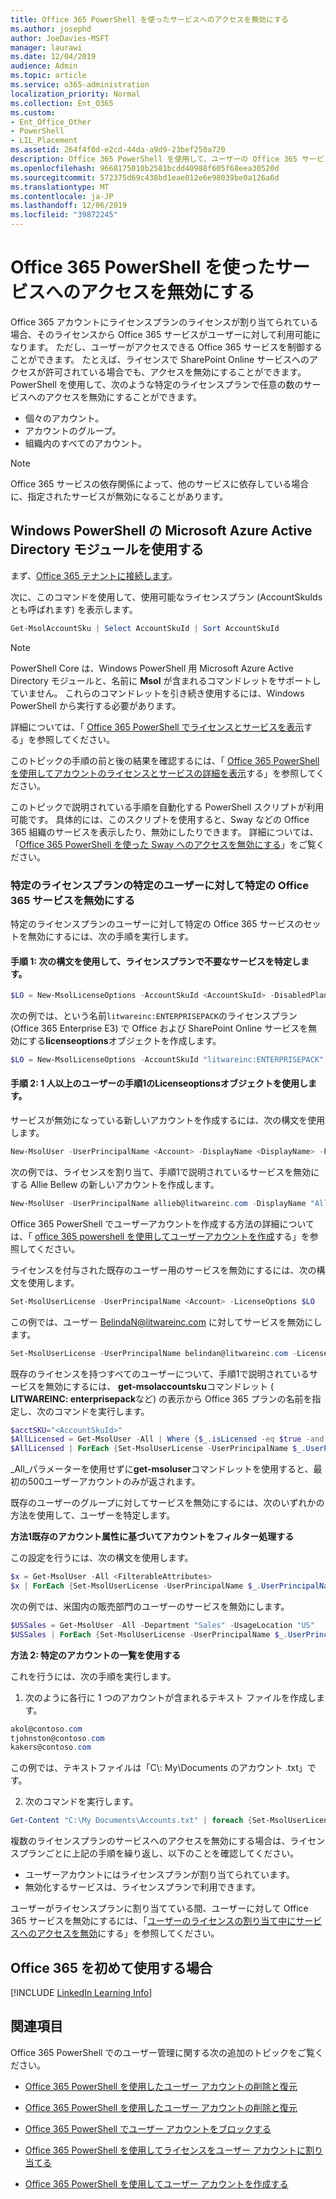```yaml
---
title: Office 365 PowerShell を使ったサービスへのアクセスを無効にする
ms.author: josephd
author: JoeDavies-MSFT
manager: laurawi
ms.date: 12/04/2019
audience: Admin
ms.topic: article
ms.service: o365-administration
localization_priority: Normal
ms.collection: Ent_O365
ms.custom:
- Ent_Office_Other
- PowerShell
- LIL_Placement
ms.assetid: 264f4f0d-e2cd-44da-a9d9-23bef250a720
description: Office 365 PowerShell を使用して、ユーザーの Office 365 サービスへのアクセスを無効にします。
ms.openlocfilehash: 9668175010b2581bcdd40988f605f68eea30520d
ms.sourcegitcommit: 572375d69c438bd1eae012e6e98039be0a126a6d
ms.translationtype: MT
ms.contentlocale: ja-JP
ms.lasthandoff: 12/06/2019
ms.locfileid: "39872245"
---
```

# <a name="disable-access-to-services-with-office-365-powershell"></a>Office 365 PowerShell を使ったサービスへのアクセスを無効にする

Office 365 アカウントにライセンスプランのライセンスが割り当てられている場合、そのライセンスから Office 365 サービスがユーザーに対して利用可能になります。 ただし、ユーザーがアクセスできる Office 365 サービスを制御することができます。 たとえば、ライセンスで SharePoint Online サービスへのアクセスが許可されている場合でも、アクセスを無効にすることができます。 PowerShell を使用して、次のような特定のライセンスプランで任意の数のサービスへのアクセスを無効にすることができます。

- 個々のアカウント。
- アカウントのグループ。
- 組織内のすべてのアカウント。

>[!Note]
>Office 365 サービスの依存関係によって、他のサービスに依存している場合に、指定されたサービスが無効になることがあります。
>

## <a name="use-the-microsoft-azure-active-directory-module-for-windows-powershell"></a>Windows PowerShell の Microsoft Azure Active Directory モジュールを使用する

まず、[Office 365 テナントに接続します](connect-to-office-365-powershell.md#connect-with-the-microsoft-azure-active-directory-module-for-windows-powershell)。

次に、このコマンドを使用して、使用可能なライセンスプラン (AccountSkuIds とも呼ばれます) を表示します。

```powershell
Get-MsolAccountSku | Select AccountSkuId | Sort AccountSkuId
```

>[!Note]
>PowerShell Core は、Windows PowerShell 用 Microsoft Azure Active Directory モジュールと、名前に **Msol** が含まれるコマンドレットをサポートしていません。 これらのコマンドレットを引き続き使用するには、Windows PowerShell から実行する必要があります。
>

詳細については、「 [Office 365 PowerShell でライセンスとサービスを表示](view-licenses-and-services-with-office-365-powershell.md)する」を参照してください。
    
このトピックの手順の前と後の結果を確認するには、「 [Office 365 PowerShell を使用してアカウントのライセンスとサービスの詳細を表示](view-account-license-and-service-details-with-office-365-powershell.md)する」を参照してください。
    
このトピックで説明されている手順を自動化する PowerShell スクリプトが利用可能です。 具体的には、このスクリプトを使用すると、Sway などの Office 365 組織のサービスを表示したり、無効にしたりできます。 詳細については、「[Office 365 PowerShell を使った Sway へのアクセスを無効にする](disable-access-to-sway-with-office-365-powershell.md)」をご覧ください。
    
    
### <a name="disable-specific-office-365-services-for-specific-users-for-a-specific-licensing-plan"></a>特定のライセンスプランの特定のユーザーに対して特定の Office 365 サービスを無効にする
  
特定のライセンスプランのユーザーに対して特定の Office 365 サービスのセットを無効にするには、次の手順を実行します。
  
#### <a name="step-1-identify-the-undesirable-services-in-the-licensing-plan-by-using-the-following-syntax"></a>手順 1: 次の構文を使用して、ライセンスプランで不要なサービスを特定します。
    
```powershell
$LO = New-MsolLicenseOptions -AccountSkuId <AccountSkuId> -DisabledPlans "<UndesirableService1>", "<UndesirableService2>"...
```

次の例では、という名前`litwareinc:ENTERPRISEPACK`のライセンスプラン (Office 365 Enterprise E3) で Office および SharePoint Online サービスを無効にする**licenseoptions**オブジェクトを作成します。
    
```powershell
$LO = New-MsolLicenseOptions -AccountSkuId "litwareinc:ENTERPRISEPACK" -DisabledPlans "SHAREPOINTWAC", "SHAREPOINTENTERPRISE"
```

#### <a name="step-2-use-the-licenseoptions-object-from-step-1-on-one-or-more-users"></a>手順 2: 1 人以上のユーザーの手順1の**Licenseoptions**オブジェクトを使用します。
    
サービスが無効になっている新しいアカウントを作成するには、次の構文を使用します。
    
```powershell
New-MsolUser -UserPrincipalName <Account> -DisplayName <DisplayName> -FirstName <FirstName> -LastName <LastName> -LicenseAssignment <AccountSkuId> -LicenseOptions $LO -UsageLocation <CountryCode>
```

次の例では、ライセンスを割り当て、手順1で説明されているサービスを無効にする Allie Bellew の新しいアカウントを作成します。
    
```powershell
New-MsolUser -UserPrincipalName allieb@litwareinc.com -DisplayName "Allie Bellew" -FirstName Allie -LastName Bellew -LicenseAssignment litwareinc:ENTERPRISEPACK -LicenseOptions $LO -UsageLocation US
```

Office 365 PowerShell でユーザーアカウントを作成する方法の詳細については、「 [office 365 powershell を使用してユーザーアカウントを作成](create-user-accounts-with-office-365-powershell.md)する」を参照してください。
    
ライセンスを付与された既存のユーザー用のサービスを無効にするには、次の構文を使用します。
    
```powershell
Set-MsolUserLicense -UserPrincipalName <Account> -LicenseOptions $LO
```

この例では、ユーザー BelindaN@litwareinc.com に対してサービスを無効にします。
    
```powershell
Set-MsolUserLicense -UserPrincipalName belindan@litwareinc.com -LicenseOptions $LO
```

既存のライセンスを持つすべてのユーザーについて、手順1で説明されているサービスを無効にするには、 **get-msolaccountsku**コマンドレット ( **LITWAREINC: enterprisepack**など) の表示から Office 365 プランの名前を指定し、次のコマンドを実行します。
    
```powershell
$acctSKU="<AccountSkuId>"
$AllLicensed = Get-MsolUser -All | Where {$_.isLicensed -eq $true -and $_.licenses[0].AccountSku.SkuPartNumber -eq ($acctSKU).Substring($acctSKU.IndexOf(":")+1, $acctSKU.Length-$acctSKU.IndexOf(":")-1)}
$AllLicensed | ForEach {Set-MsolUserLicense -UserPrincipalName $_.UserPrincipalName -LicenseOptions $LO}
```

 _All_パラメーターを使用せずに**get-msoluser**コマンドレットを使用すると、最初の500ユーザーアカウントのみが返されます。

既存のユーザーのグループに対してサービスを無効にするには、次のいずれかの方法を使用して、ユーザーを特定します。
    
**方法1既存のアカウント属性に基づいてアカウントをフィルター処理する** 

この設定を行うには、次の構文を使用します。
    
```powershell
$x = Get-MsolUser -All <FilterableAttributes>
$x | ForEach {Set-MsolUserLicense -UserPrincipalName $_.UserPrincipalName -LicenseOptions $LO}
```

次の例では、米国内の販売部門のユーザーのサービスを無効にします。
    
```powershell
$USSales = Get-MsolUser -All -Department "Sales" -UsageLocation "US"
$USSales | ForEach {Set-MsolUserLicense -UserPrincipalName $_.UserPrincipalName -LicenseOptions $LO}
```

**方法 2: 特定のアカウントの一覧を使用する** 

これを行うには、次の手順を実行します。
    
1. 次のように各行に 1 つのアカウントが含まれるテキスト ファイルを作成します。
    
  ```powershell
  akol@contoso.com
  tjohnston@contoso.com
  kakers@contoso.com
  ```

  この例では、テキストファイルは「C\\: My\\Documents のアカウント .txt」です。
    
2. 次のコマンドを実行します。
    
  ```powershell
  Get-Content "C:\My Documents\Accounts.txt" | foreach {Set-MsolUserLicense -UserPrincipalName $_ -LicenseOptions $LO}
  ```

複数のライセンスプランのサービスへのアクセスを無効にする場合は、ライセンスプランごとに上記の手順を繰り返し、以下のことを確認してください。

- ユーザーアカウントにはライセンスプランが割り当てられています。
- 無効化するサービスは、ライセンスプランで利用できます。

ユーザーがライセンスプランに割り当てている間、ユーザーに対して Office 365 サービスを無効にするには、「[ユーザーのライセンスの割り当て中にサービスへのアクセスを無効](disable-access-to-services-while-assigning-user-licenses.md)にする」を参照してください。


## <a name="new-to-office-365"></a>Office 365 を初めて使用する場合
<a name="LinkedIn"> </a>

[!INCLUDE [LinkedIn Learning Info](../common/office/linkedin-learning-info.md)]
   
## <a name="see-also"></a>関連項目
<a name="SeeAlso"> </a>

Office 365 PowerShell でのユーザー管理に関する次の追加のトピックをご覧ください。
  
- [Office 365 PowerShell を使用したユーザー アカウントの削除と復元](delete-and-restore-user-accounts-with-office-365-powershell.md)
    
- [Office 365 PowerShell を使用したユーザー アカウントの削除と復元](delete-and-restore-user-accounts-with-office-365-powershell.md)
    
- [Office 365 PowerShell でユーザー アカウントをブロックする](block-user-accounts-with-office-365-powershell.md)
    
- [Office 365 PowerShell を使用してライセンスをユーザー アカウントに割り当てる](assign-licenses-to-user-accounts-with-office-365-powershell.md)
    
- [Office 365 PowerShell を使用してユーザー アカウントを作成する](create-user-accounts-with-office-365-powershell.md)
    
